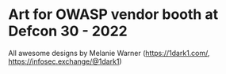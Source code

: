 Art for OWASP vendor booth at Defcon 30 - 2022
=

All awesome designs by Melanie Warner (https://1dark1.com/, https://infosec.exchange/@1dark1)
